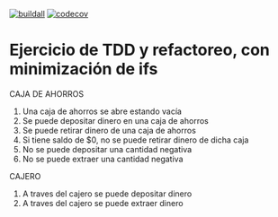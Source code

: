[![buildall][buildall-img]][buildall-url]
[![codecov][codecov-img]][codecov-url]

# Ejercicio de TDD y refactoreo, con minimización de ifs

CAJA DE AHORROS

1. Una caja de ahorros se abre estando vacía
1. Se puede depositar dinero en una caja de ahorros
1. Se puede retirar dinero de una caja de ahorros
1. Si tiene saldo de $0, no se puede retirar dinero de dicha caja
1. No se puede depositar una cantidad negativa
1. No se puede extraer una cantidad negativa

CAJERO

1. A traves del cajero se puede depositar dinero
1. A traves del cajero se puede extraer dinero

[buildall-img]: https://github.com/rpgrca/CuentaBancaria/workflows/.NET%20Core/badge.svg
[buildall-url]: https://github.com/rpgrca/Katas/actions/workflows/.NET%20Core.yml
[codecov-img]: https://codecov.io/gh/rpgrca/CuentaBancaria/branch/master/graph/badge.svg
[codecov-url]: https://codecov.io/gh/rpgrca/CuentaBancaria

